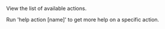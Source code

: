 View the list of available actions.

Run 'help action [name]' to get more help on a specific action.

